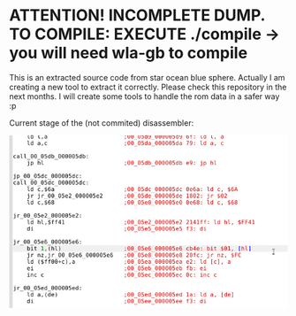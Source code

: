 # ATTENTION! INCOMPLETE DUMP. TO COMPILE: EXECUTE ./compile -> you will need wla-gb to compile
This is an extracted source code from star ocean blue sphere. Actually I am creating a new tool to extract it correctly.
Please check this repository in the next months. I will create some tools to handle the rom data in a safer way :p


Current stage of the (not commited) disassembler:

![](asm.jpg)
